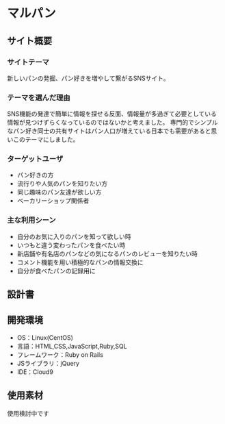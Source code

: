 # マルパン

## サイト概要
### サイトテーマ
新しいパンの発掘、パン好きを増やして繋がるSNSサイト。

### テーマを選んだ理由
SNS機能の発達で簡単に情報を探せる反面、情報量が多過ぎて必要としている情報が見つけずらくなっているのではないかと考えました。
専門的でシンプルなパン好き同士の共有サイトはパン人口が増えている日本でも需要があると思いこのテーマにしました。

### ターゲットユーザ
- パン好きの方
- 流行りや人気のパンを知りたい方
- 同じ趣味のパン友達が欲しい方
- ベーカリーショップ関係者

### 主な利用シーン
- 自分のお気に入りのパンを知って欲しい時
- いつもと違う変わったパンを食べたい時
- 新店舗や有名店のパンなどの気になるパンのレビューを知りたい時
- コメント機能を用い積極的なパンの情報交換に
- 自分が食べたパンの記録用に

## 設計書


## 開発環境
- OS：Linux(CentOS)
- 言語：HTML,CSS,JavaScript,Ruby,SQL
- フレームワーク：Ruby on Rails
- JSライブラリ：jQuery
- IDE：Cloud9

## 使用素材
使用検討中です